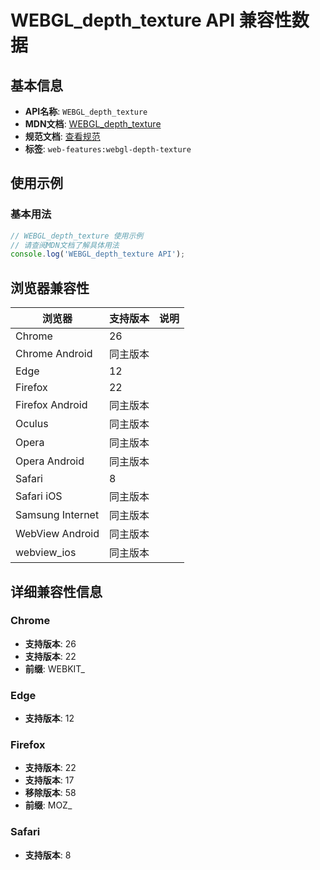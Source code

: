 # WEBGL_depth_texture API 兼容性数据

## 基本信息

- **API名称**: `WEBGL_depth_texture`
- **MDN文档**: [WEBGL_depth_texture](https://developer.mozilla.org/docs/Web/API/WEBGL_depth_texture)
- **规范文档**: [查看规范](https://registry.khronos.org/webgl/extensions/WEBGL_depth_texture/)
- **标签**: `web-features:webgl-depth-texture`

## 使用示例

### 基本用法

```javascript
// WEBGL_depth_texture 使用示例
// 请查阅MDN文档了解具体用法
console.log('WEBGL_depth_texture API');
```

## 浏览器兼容性

| 浏览器 | 支持版本 | 说明 |
|--------|----------|------|
| Chrome | 26 |  |
| Chrome Android | 同主版本 |  |
| Edge | 12 |  |
| Firefox | 22 |  |
| Firefox Android | 同主版本 |  |
| Oculus | 同主版本 |  |
| Opera | 同主版本 |  |
| Opera Android | 同主版本 |  |
| Safari | 8 |  |
| Safari iOS | 同主版本 |  |
| Samsung Internet | 同主版本 |  |
| WebView Android | 同主版本 |  |
| webview_ios | 同主版本 |  |

## 详细兼容性信息

### Chrome

- **支持版本**: 26
- **支持版本**: 22
- **前缀**: WEBKIT_

### Edge

- **支持版本**: 12

### Firefox

- **支持版本**: 22
- **支持版本**: 17
- **移除版本**: 58
- **前缀**: MOZ_

### Safari

- **支持版本**: 8

